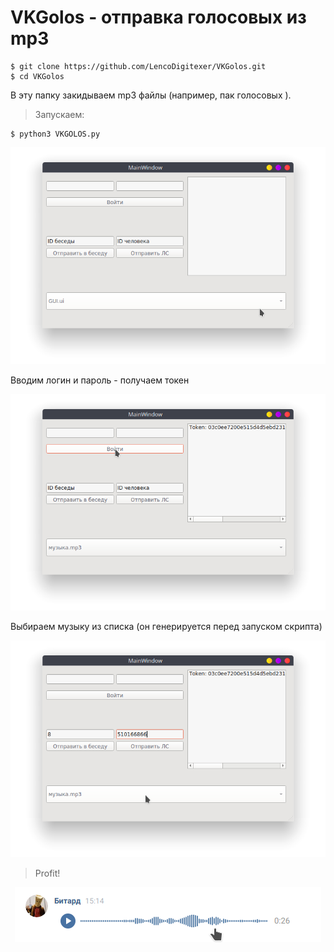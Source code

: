 # VKGolos - отправка голосовых из mp3
    $ git clone https://github.com/LencoDigitexer/VKGolos.git
    $ cd VKGolos
    
В эту папку закидываем mp3 файлы (например, пак голосовых ).
> Запускаем:

    $ python3 VKGOLOS.py
    
<p align="center">
  <img src="src/screen.png" alt="Sublime's custom image"/>
</p>

Вводим логин и пароль - получаем токен

<p align="center">
  <img src="src/logpass.png" alt="Sublime's custom image"/>
</p>

Выбираем музыку из списка (он генерируется перед запуском скрипта)

<p align="center">
  <img src="src/choose_music.png" alt="Sublime's custom image"/>
</p>

> Profit!

<p align="center">
  <img src="src/profit.png" alt="Sublime's custom image"/>
</p>
